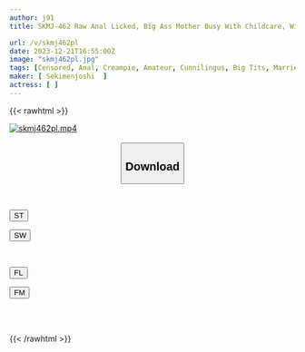 ```yaml
---
author: j91
title: SKMJ-462 Raw Anal Licked, Big Ass Mother Busy With Childcare, Wife Who Is Busy With Childcare Smells The Smell Of Her Wet Anus, Licks Her Anus And Cums With Embarrassment And Blushing! Postpartum Sensitivity Is Better, And Raw Sex Is Inserted Into The Pussy! Creampie Intercourse SP With Full View Of The Ass Hole

url: /v/skmj462pl
date: 2023-12-21T16:55:00Z
image: "skmj462pl.jpg"
tags: [Censored, Anal, Creampie, Amateur, Cunnilingus, Big Tits, Married Woman, Planning, Breasts, Nampa, 4HR+, Butt	]
maker: [ Sekimenjoshi  ]
actress: [ ]
---
```



{{< rawhtml >}}

<div class="video" data-videoid="GAKwKdrg06c1XOQ">
    <a href="javascript:;">
        <img src="/v/skmj462pl/skmj462pl.jpg" width="WIDTH" height="HEIGHT" alt="skmj462pl.mp4" loading="lazy">
    </a>
</div>

<script type="text/javascript" src="https://j91.asia/asset/on-demand-st.js"></script>

<br>
  <link rel="stylesheet" href="https://j91.asia/asset/bs5.css">
  
  <center>
  <button class="btn btn-primary" type="button" data-bs-toggle="collapse" data-bs-target=".multi-collapse" aria-expanded="false" aria-controls="multiCollapseExample1 multiCollapseExample2"><h2>Download</h2></button></center>
</p>
<div class="row">
  <div class="col">
    <div class="collapse multi-collapse" id="multiCollapseExample1">
      <div class="card card-body">
	      	      <br>
<div class="buttons">  
<p><a href="https://streamtape.to/v/GAKwKdrg06c1XOQ" target="_blank"><button class="btn-hover color-3"><i class="fa fa-download"></i> ST</button></a></p>
<p><a href="https://flaswish.com/erv4or3zanl4" target="_blank"><button class="btn-hover color-2"><i class="fa fa-download"></i> SW</button></a></p></div>
    </div>
  </div>
</div>
  <div class="col">
    <div class="collapse multi-collapse" id="multiCollapseExample2">
      <div class="card card-body">
	      <br>
<div class="buttons">
<p><a href="https://filelions.site/f/ywucsyzog4ny" target="_blank"><button class="btn-hover color-9"><i class="fa fa-download"></i> FL</button></a></p>
<p><a href="https://filemoon.sx/d/4dadk9qqor51" target="_blank"><button class="btn-hover color-8"><i class="fa fa-download"></i> FM</button></a></p></div>
<br><br>
      </div>
    </div>
  </div>
</div>

{{< /rawhtml >}}